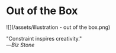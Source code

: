# Out of the Box

![](/assets/illustration - out of the box.png)

"Constraint inspires creativity."  
—_Biz Stone_


